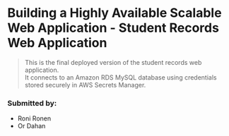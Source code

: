# Building a Highly Available Scalable Web Application - Student Records Web Application
> This is the final deployed version of the student records web application.<br/>
> It connects to an Amazon RDS MySQL database using credentials stored securely in AWS Secrets Manager.
### Submitted by:
- Roni Ronen
- Or Dahan
